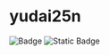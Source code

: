 # yudai25n
![Badge](https://cp-logo.vercel.app/atcoder/yudai25n)
![Static Badge](https://img.shields.io/badge/X-%40gcc_yudai25n-blue?link=https%3A%2F%2Ftwitter.com%2Fgcc_yudai25n)

<!--
**neko3141592/neko3141592** is a ✨ _special_ ✨ repository because its `README.md` (this file) appears on your GitHub profile.

Here are some ideas to get you started:

- 🔭 I’m currently working on ...
- 🌱 I’m currently learning ...
- 👯 I’m looking to collaborate on ...
- 🤔 I’m looking for help with ...
- 💬 Ask me about ...
- 📫 How to reach me: ...
- 😄 Pronouns: ...
- ⚡ Fun fact: ...
-->
